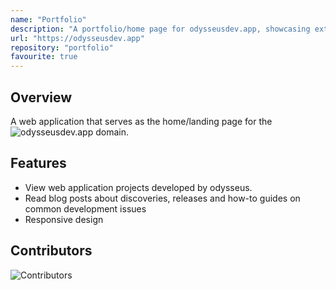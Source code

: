 ```yaml
---
name: "Portfolio"
description: "A portfolio/home page for odysseusdev.app, showcasing external facing projects"
url: "https://odysseusdev.app"
repository: "portfolio"
favourite: true
---
```


## Overview

A web application that serves as the home/landing page for the ![odysseusdev.app](https://odysseusdev.app) domain.

## Features

-   View web application projects developed by odysseus.
-   Read blog posts about discoveries, releases and how-to guides on common development issues
-   Responsive design

## Contributors

![Contributors](https://contrib.rocks/image?repo=odysseusdev/portfolio)
